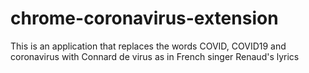 # chrome-coronavirus-extension
This is an application that replaces the words COVID, COVID19 and coronavirus with Connard de virus as in French singer Renaud's lyrics
